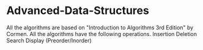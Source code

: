 # Advanced-Data-Structures
All the algorithms are based on "Introduction to Algorithms 3rd Edition" by Cormen.
All the algorithms have the following operations.
			Insertion
			Deletion
			Search
			Display (Preorder/Inorder)
			
